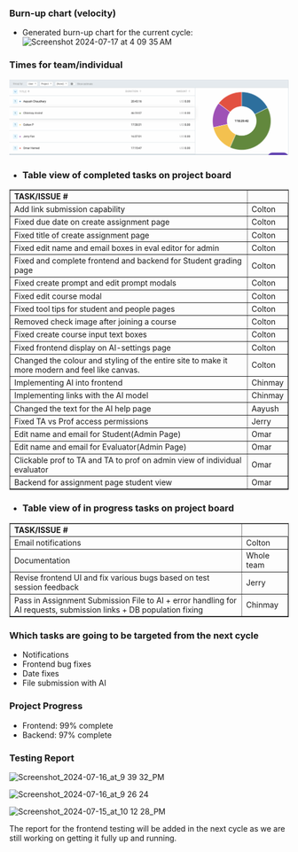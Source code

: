 ### Burn-up chart (velocity)

- Generated burn-up chart for the current cycle:
  <img width="1015" alt="Screenshot 2024-07-17 at 4 09 35 AM" src="">

### Times for team/individual

![alt text](../clockify-reports/cycle17.png)

- ### Table view of completed tasks on project board

<table border="1">
    <tr>
        <td><strong>TASK/ISSUE #</strong>
        </td>
    </tr>
        <tr>
        <td> Add link submission capability
        </td>
        <!-- Status -->
        <td> Colton
        </td>
    </tr>
    <tr>
        <td> Fixed due date on create assignment page
        </td>
        <!-- Status -->
        <td> Colton
        </td>
    </tr>
    <tr>
        <td> Fixed title of create assignment page
        </td>
        <!-- Status -->
        <td> Colton
        </td>
    </tr>
    <tr>
        <td> Fixed edit name and email boxes in eval editor for admin
        </td>
        <!-- Status -->
        <td> Colton
        </td>
    </tr>
    <tr>
        <td> Fixed and complete frontend and backend for Student grading page
        </td>
        <!-- Status -->
        <td> Colton
        </td>
    </tr>
    <tr>
        <td> Fixed create prompt and edit prompt modals
        </td>
        <!-- Status -->
        <td> Colton
        </td>
    </tr>
    <tr>
        <td> Fixed edit course modal
        </td>
        <!-- Status -->
        <td> Colton
        </td>
    </tr>
    <tr>
        <td> Fixed tool tips for student and people pages
        </td>
        <!-- Status -->
        <td> Colton
        </td>
    </tr>
    <tr>
        <td> Removed check image after joining a course
        </td>
        <!-- Status -->
        <td> Colton
        </td>
    </tr>
    <tr>
        <td> Fixed create course input text boxes
        </td>
        <!-- Status -->
        <td> Colton
        </td>
    </tr>
    <tr>
        <td> Fixed frontend display on AI-settings page
        </td>
        <!-- Status -->
        <td> Colton
        </td>
    </tr>
    <tr>
        <td> Changed the colour and styling of the entire site to make it more modern and feel like canvas.
        </td>
        <!-- Status -->
        <td> Colton
        </td>
    </tr>
    <tr>
        <td> Implementing AI into frontend
        </td>
        <!-- Status -->
        <td> Chinmay
        </td>
    </tr>
    <tr>
        <td> Implementing links with the AI model
        </td>
        <!-- Status -->
        <td> Chinmay
        </td>
    </tr>
    <tr>
        <td> Changed the text for the AI help page
        </td>
        <!-- Status -->
        <td> Aayush
        </td>
    </tr>
    <tr>
        <td> Fixed TA vs Prof access permissions
        </td>
        <!-- Status -->
        <td> Jerry
        </td>
    </tr>
     <tr>
        <td> Edit name and email for Student(Admin Page)
        </td>
        <!-- Status -->
        <td> Omar
        </td>
    </tr>
      <tr>
        <td> Edit name and email for Evaluator(Admin Page)
        </td>
        <!-- Status -->
        <td> Omar
        </td>
    </tr>
     <tr>
        <td> Clickable prof to TA and TA to prof on admin view of individual evaluator
        </td>
        <!-- Status -->
        <td> Omar
        </td>
    </tr>
     <tr>
        <td> Backend for assignment page student view
        </td>
        <!-- Status -->
        <td> Omar
        </td>
    </tr>

  
</table>

- ### Table view of in progress tasks on project board
<table border="1">
<tr>
        <td><strong>TASK/ISSUE #</strong>
        </td>
    </tr>
    <tr>
        <td> Email notifications
        </td>
        <!-- Status -->
        <td> Colton
        </td>
    </tr>
    <tr>
        <td> Documentation
        </td>
        <!-- Status -->
        <td> Whole team
     <tr>
        <td> Revise frontend UI and fix various bugs based on test session feedback
        </td>
        <!-- Status -->
        <td> Jerry
        </td>
    </tr>
    <tr>
        <td> Pass in Assignment Submission File to AI + error handling for AI requests, submission links + DB population fixing
        </td>
        <!-- Status -->
        <td> Chinmay
        </td>
    </tr>
</table>

### Which tasks are going to be targeted from the next cycle
- Notifications
- Frontend bug fixes
- Date fixes
- File submission with AI

### Project Progress
- Frontend: 99% complete
- Backend: 97% complete
### Testing Report
![Screenshot_2024-07-16_at_9 39 32_PM](https://github.com/user-attachments/assets/9caeac81-7fa6-4ea8-b3a7-0d2b27d65220)

![Screenshot_2024-07-16_at_9 26 24](https://github.com/user-attachments/assets/22060072-e1f5-49c6-85ce-75c1e5edaf05)

![Screenshot_2024-07-15_at_10 12 28_PM](https://github.com/user-attachments/assets/58e4d2d6-1f59-4d4e-adad-dd06de50361c)

The report for the frontend testing will be added in the next cycle as we are still working on getting it fully up and running.
